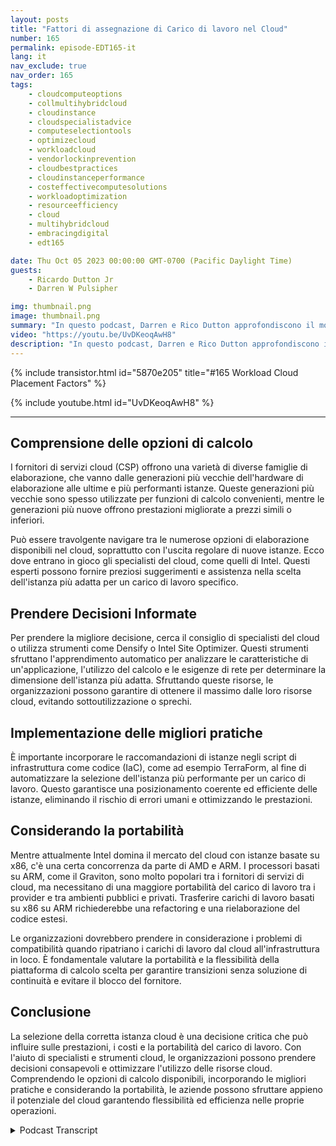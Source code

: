 ```yaml
---
layout: posts
title: "Fattori di assegnazione di Carico di lavoro nel Cloud"
number: 165
permalink: episode-EDT165-it
lang: it
nav_exclude: true
nav_order: 165
tags:
    - cloudcomputeoptions
    - collmultihybridcloud
    - cloudinstance
    - cloudspecialistadvice
    - computeselectiontools
    - optimizecloud
    - workloadcloud
    - vendorlockinprevention
    - cloudbestpractices
    - cloudinstanceperformance
    - costeffectivecomputesolutions
    - workloadoptimization
    - resourceefficiency
    - cloud
    - multihybridcloud
    - embracingdigital
    - edt165

date: Thu Oct 05 2023 00:00:00 GMT-0700 (Pacific Daylight Time)
guests:
    - Ricardo Dutton Jr
    - Darren W Pulsipher

img: thumbnail.png
image: thumbnail.png
summary: "In questo podcast, Darren e Rico Dutton approfondiscono il mondo delle istanze di cloud e i fattori da considerare quando si seleziona l'istanza giusta per il proprio carico di lavoro. Discutono delle diverse opzioni di calcolo disponibili nel cloud, dell'importanza di trovare il giusto equilibrio tra prestazioni e costi e del ruolo degli specialisti del cloud nel contribuire a prendere decisioni informate per le organizzazioni."
video: "https://youtu.be/UvDKeoqAwH8"
description: "In questo podcast, Darren e Rico Dutton approfondiscono il mondo delle istanze di cloud e i fattori da considerare quando si seleziona l'istanza giusta per il proprio carico di lavoro. Discutono delle diverse opzioni di calcolo disponibili nel cloud, dell'importanza di trovare il giusto equilibrio tra prestazioni e costi e del ruolo degli specialisti del cloud nel contribuire a prendere decisioni informate per le organizzazioni."
---
```


<div>
{% include transistor.html id="5870e205" title="#165 Workload Cloud Placement Factors" %}

{% include youtube.html id="UvDKeoqAwH8" %}
</div>

---

## Comprensione delle opzioni di calcolo

I fornitori di servizi cloud (CSP) offrono una varietà di diverse famiglie di elaborazione, che vanno dalle generazioni più vecchie dell'hardware di elaborazione alle ultime e più performanti istanze. Queste generazioni più vecchie sono spesso utilizzate per funzioni di calcolo convenienti, mentre le generazioni più nuove offrono prestazioni migliorate a prezzi simili o inferiori.

Può essere travolgente navigare tra le numerose opzioni di elaborazione disponibili nel cloud, soprattutto con l'uscita regolare di nuove istanze. Ecco dove entrano in gioco gli specialisti del cloud, come quelli di Intel. Questi esperti possono fornire preziosi suggerimenti e assistenza nella scelta dell'istanza più adatta per un carico di lavoro specifico.

## Prendere Decisioni Informate

Per prendere la migliore decisione, cerca il consiglio di specialisti del cloud o utilizza strumenti come Densify o Intel Site Optimizer. Questi strumenti sfruttano l'apprendimento automatico per analizzare le caratteristiche di un'applicazione, l'utilizzo del calcolo e le esigenze di rete per determinare la dimensione dell'istanza più adatta. Sfruttando queste risorse, le organizzazioni possono garantire di ottenere il massimo dalle loro risorse cloud, evitando sottoutilizzazione o sprechi.

## Implementazione delle migliori pratiche

È importante incorporare le raccomandazioni di istanze negli script di infrastruttura come codice (IaC), come ad esempio TerraForm, al fine di automatizzare la selezione dell'istanza più performante per un carico di lavoro. Questo garantisce una posizionamento coerente ed efficiente delle istanze, eliminando il rischio di errori umani e ottimizzando le prestazioni.

## Considerando la portabilità

Mentre attualmente Intel domina il mercato del cloud con istanze basate su x86, c'è una certa concorrenza da parte di AMD e ARM. I processori basati su ARM, come il Graviton, sono molto popolari tra i fornitori di servizi di cloud, ma necessitano di una maggiore portabilità del carico di lavoro tra i provider e tra ambienti pubblici e privati. Trasferire carichi di lavoro basati su x86 su ARM richiederebbe una refactoring e una rielaborazione del codice estesi.

Le organizzazioni dovrebbero prendere in considerazione i problemi di compatibilità quando ripatriano i carichi di lavoro dal cloud all'infrastruttura in loco. È fondamentale valutare la portabilità e la flessibilità della piattaforma di calcolo scelta per garantire transizioni senza soluzione di continuità e evitare il blocco del fornitore.

## Conclusione

La selezione della corretta istanza cloud è una decisione critica che può influire sulle prestazioni, i costi e la portabilità del carico di lavoro. Con l'aiuto di specialisti e strumenti cloud, le organizzazioni possono prendere decisioni consapevoli e ottimizzare l'utilizzo delle risorse cloud. Comprendendo le opzioni di calcolo disponibili, incorporando le migliori pratiche e considerando la portabilità, le aziende possono sfruttare appieno il potenziale del cloud garantendo flessibilità ed efficienza nelle proprie operazioni.



<details>
<summary> Podcast Transcript </summary>

<p></p>

</details>
